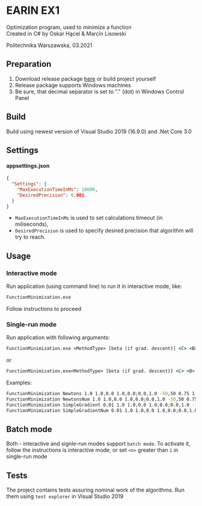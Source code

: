 # EARIN EX1
Optimization program, used to minimize a function   
Created in C# by Oskar Hącel & Marcin Lisowski  

Politechnika Warszawska, 03.2021

## Preparation
1. Download release package [here](https://github.com/KlivenPL/EARIN_EX1/releases) or build project yourself
1. Release package supports Windows machines
1. Be sure, that decimal separator is set to "." (dot) in Windows Control Panel
## Build
Build using newest version of Visual Studio 2019 (16.9.0) and .Net Core 3.0
## Settings
#### appsettings.json
```json
{
  "Settings": {
    "MaxExecutionTimeInMs": 10000,
    "DesiredPrecision": 0.001
  }
}
```
* `MaxExecutionTimeInMs` is used to set calculations timeout (in miliseconds),
* `DesiredPrecision` is used to specify desired precision that algorithm will try to reach.
## Usage
### Interactive mode
Run application (using command line) to run it in interactive mode, like:
```cmd
FunctionMinimization.exe
```
Follow instructions to proceed
### Single-run mode
Run application with following arguments:
```cmd
FunctionMinimization.exe <MethodType> [beta (if grad. descent)] <C> <B> <A> <X0> <desired J(X)> <n>
```
or
```cmd
FunctionMinimization.exe<MethodType> [beta (if grad. descent)] <C> <B> <A> <l> <u> <desired J(X)> <n>
```
Examples:
```cmd
FunctionMinimization Newtons 1.0 1.0,0.0 1.0,0.0;0.0,1.0 -50,50 0.75 1
FunctionMinimization NewtonsNum 1.0 1.0,0.0 1.0,0.0;0.0,1.0 -50,50 0.75 1
FunctionMinimization SimpleGradient 0.01 1.0 1.0,0.0 1.0,0.0;0.0,1.0 -100 100 0.75 10
FunctionMinimization SimpleGradientNum 0.01 1.0 1.0,0.0 1.0,0.0;0.0,1.0 -100 100 0.75 10
```

## Batch mode
Both - interactive and signle-run modes support `batch mode`. 
To activate it, follow the instructions is interactive mode, or set `<n>` greater than `1` in single-run mode 

## Tests
The project contains tests assuring nominal work of the algorithms. Run them using `test explorer` in Visual Studio 2019 
